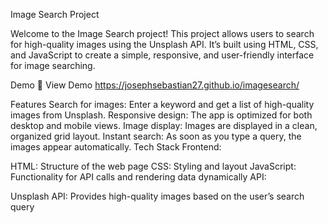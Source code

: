Image Search Project

Welcome to the Image Search project! This project allows users to search for high-quality images using the Unsplash API. It’s built using HTML, CSS, and JavaScript to create a simple, responsive, and user-friendly interface for image searching.

Demo
🔗 View Demo
https://josephsebastian27.github.io/imagesearch/

Features
Search for images: Enter a keyword and get a list of high-quality images from Unsplash.
Responsive design: The app is optimized for both desktop and mobile views.
Image display: Images are displayed in a clean, organized grid layout.
Instant search: As soon as you type a query, the images appear automatically.
Tech Stack
Frontend:

HTML: Structure of the web page
CSS: Styling and layout
JavaScript: Functionality for API calls and rendering data dynamically
API:

Unsplash API: Provides high-quality images based on the user’s search query

